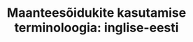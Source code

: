 ---
title: 'Maanteesõidukite kasutamise terminoloogia: inglise-eesti'
title_en: 'Road motor vehicle operations terminology: English-Estonian'
notes: 'Maanteesõidukite kasutamise terminoloogia: inglise-eesti'
notes_en: 'Road motor vehicle operations terminology: English-Estonian'
category:
  - Transport
category_en:
  - Transport
resources:
  - name: maanteesoidukite terminoloogia
    url: 'https://www.eurotermbank.com/collections/279'
    format: HTML
    interactive: 'False'
license: OTHER
update_freq: 'http://purl.org/linked-data/sdmx/2009/code#freq-A'
organization: Eesti Rahvusvaheline Autovedude Assotsiatsioon
maintainer_name: ''
maintainer_email: ''
maintainer_phone: ''
date_issued: '2020-03-21T21:35:20.607Z'
date_modified: 2020/05/22
---